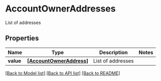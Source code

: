 # AccountOwnerAddresses

List of addresses

## Properties
Name | Type | Description | Notes
------------ | ------------- | ------------- | -------------
**value** | [**[AccountOwnerAddress]**](AccountOwnerAddress.md) | List of addresses | 

[[Back to Model list]](../README.md#documentation-for-models) [[Back to API list]](../README.md#documentation-for-api-endpoints) [[Back to README]](../README.md)


